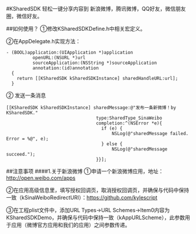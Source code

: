 #KSharedSDK
轻松一键分享内容到 新浪微博，腾讯微博，QQ好友，微信朋友圈，微信好友。

##如何使用？
①修改KSharedSDKDefine.h中相关宏定义。

②在AppDelegate.h实现方法：

    - (BOOL)application:(UIApplication *)application 
              openURL:(NSURL *)url 
              sourceApplication:(NSString *)sourceApplication
              annotation:(id)annotation
      {
        return [[KSharedSDK kSharedSDKInstance] sharedHandleURL:url];
      }

② 发送一条消息

    [[KSharedSDK kSharedSDKInstance] sharedMessage:@"发布一条新微博！by KSharedSDK." 
                                      type:SharedType_SinaWeibo
                                      completion:^(NSError *e){
                                        if (e) {
                                            NSLog(@"sharedMessage failed. Error = %@", e);
                                        } else {
                                            NSLog(@"sharedMessage succeed.");
                                      }}];

##注意事项
####1.关于新浪微博
①申请一个新浪微博应用，地址：http://open.weibo.com/apps

②在应用高级信息里，填写授权回调页，取消授权回调页，并确保与代码中保持一致（kSinaWeiboRedirectURI）：https://github.com/kylescript

③在工程plist文件中，添加URL Types->URL Schemes->Item0内容为KSharedSDKDemo，并确保与代码中保持一致（kAppURLScheme），此参数用于应用（微博官方应用和我们的应用）之间参数传递。
